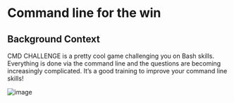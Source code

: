 # Command line for the win
## Background Context
CMD CHALLENGE is a pretty cool game challenging you on Bash skills. Everything is done via the command line and the questions are becoming increasingly complicated. It’s a good training to improve your command line skills!

![image](https://github.com/jed212/alx-system_engineering-devops/assets/114908979/b099ee79-9bbb-454d-ad6d-c72eaa9ccb7e)
